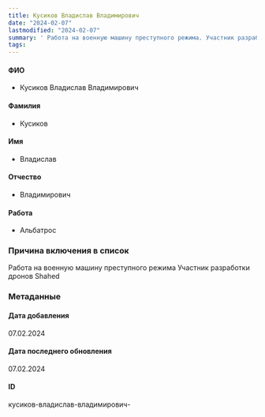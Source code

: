 ```yaml
---
title: Кусиков Владислав Владимирович
date: "2024-02-07"
lastmodified: "2024-02-07"
summary: ' Работа на военную машину преступного режима. Участник разработки дронов Shahed'
tags: 
---
```

<!--# pp2-->
<!--## Фигурант-->
<!--### Личные данные-->
#### ФИО
- Кусиков Владислав Владимирович
#### Фамилия
- Кусиков
#### Имя
- Владислав
#### Отчество
- Владимирович
#### Работа
- Альбатрос
### Причина включения в список
Работа на военную машину преступного режима
Участник разработки дронов Shahed
### Метаданные
#### Дата добавления
07.02.2024
#### Дата последнего обновления
07.02.2024
#### ID
кусиков-владислав-владимирович-
<!--## END;-->
